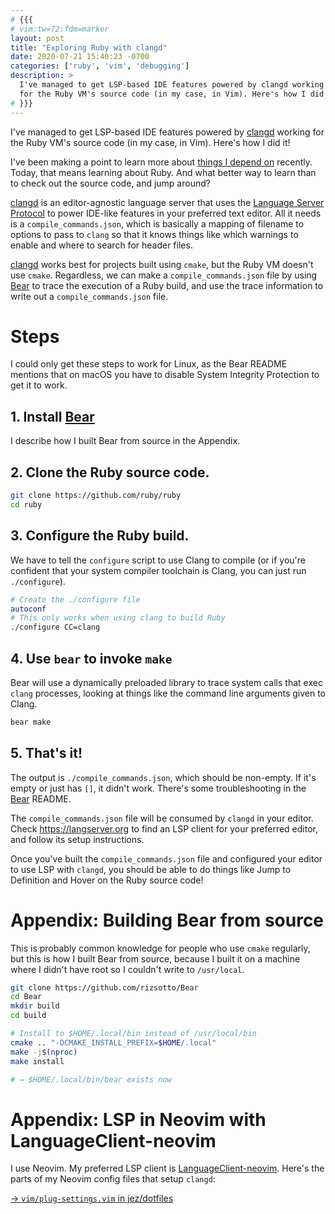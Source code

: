 ```yaml
---
# {{{
# vim:tw=72:fdm=marker
layout: post
title: "Exploring Ruby with clangd"
date: 2020-07-21 15:40:23 -0700
categories: ['ruby', 'vim', 'debugging']
description: >
  I've managed to get LSP-based IDE features powered by clangd working
  for the Ruby VM's source code (in my case, in Vim). Here's how I did it!
# }}}
---
```


I've managed to get LSP-based IDE features powered by [clangd] working
for the Ruby VM's source code (in my case, in Vim). Here's how I did it!

[clangd]: https://clangd.llvm.org/

<!-- more -->

I've been making a point to learn more about [things I depend
on](/search-down-the-stack/) recently. Today, that means learning about
Ruby. And what better way to learn than to check out the source code,
and jump around?

[clangd] is an editor-agnostic language server that uses the [Language
Server Protocol](https://langserver.org/) to power IDE-like features in
your preferred text editor. All it needs is a `compile_commands.json`,
which is basically a mapping of filename to options to pass to `clang`
so that it knows things like which warnings to enable and where to
search for header files.

[clangd] works best for projects built using `cmake`, but the Ruby VM
doesn't use `cmake`. Regardless, we can make a `compile_commands.json`
file by using [Bear] to trace the execution of a Ruby build, and use the
trace information to write out a `compile_commands.json` file.

[Bear]: https://github.com/rizsotto/Bear

# Steps

I could only get these steps to work for Linux, as the Bear README
mentions that on macOS you have to disable System Integrity Protection
to get it to work.

## 1. Install [Bear]

I describe how I built Bear from source in the Appendix.

## 2. Clone the Ruby source code.

```bash
git clone https://github.com/ruby/ruby
cd ruby
```

## 3. Configure the Ruby build.

We have to tell the `configure` script to use Clang to compile (or
if you're confident that your system compiler toolchain is Clang,
you can just run `./configure`).

```bash
# Create the ./configure file
autoconf
# This only works when using clang to build Ruby
./configure CC=clang
```

## 4. Use `bear` to invoke `make`

Bear will use a dynamically preloaded library to trace system calls
that exec `clang` processes, looking at things like the command line
arguments given to Clang.

```bash
bear make
```

## 5. That's it!

The output is `./compile_commands.json`, which should be non-empty. If
it's empty or just has `[]`, it didn't work. There's some
troubleshooting in the [Bear] README.

The `compile_commands.json` file will be consumed by `clangd` in your
editor. Check <https://langserver.org> to find an LSP client for your
preferred editor, and follow its setup instructions.

Once you've built the `compile_commands.json` file and configured your
editor to use LSP with `clangd`, you should be able to do things like
Jump to Definition and Hover on the Ruby source code!


# Appendix: Building Bear from source

This is probably common knowledge for people who use `cmake` regularly,
but this is how I built Bear from source, because I built it on a
machine where I didn't have root so I couldn't write to `/usr/local`.

```bash
git clone https://github.com/rizsotto/Bear
cd Bear
mkdir build
cd build

# Install to $HOME/.local/bin instead of /usr/local/bin
cmake .. "-DCMAKE_INSTALL_PREFIX=$HOME/.local"
make -j$(nproc)
make install

# → $HOME/.local/bin/bear exists now
```

# Appendix: LSP in Neovim with LanguageClient-neovim

I use Neovim. My preferred LSP client is [LanguageClient-neovim]. Here's
the parts of my Neovim config files that setup `clangd`:

[→ `vim/plug-settings.vim` in jez/dotfiles](https://github.com/jez/dotfiles/blob/865a74d93d8ab1c28713ae0dcd53797b6c26dc6a/vim/plug-settings.vim#L576-L587)

[LanguageClient-neovim]: https://github.com/autozimu/LanguageClient-neovim
